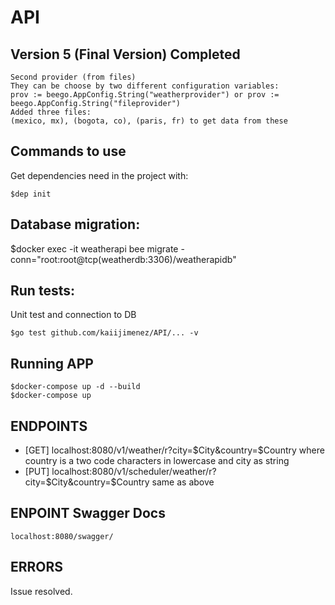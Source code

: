 # API
## Version 5 (Final Version) Completed
```
Second provider (from files)
They can be choose by two different configuration variables:
prov := beego.AppConfig.String("weatherprovider") or prov := beego.AppConfig.String("fileprovider")
Added three files:
(mexico, mx), (bogota, co), (paris, fr) to get data from these
```

## Commands to use 
Get dependencies need in the project with:
```
$dep init 
```

## Database migration:
$docker exec -it weatherapi bee migrate -conn="root:root@tcp(weatherdb:3306)/weatherapidb"

## Run tests:
Unit test and connection to DB 
```
$go test github.com/kaiijimenez/API/... -v
```

## Running APP
```
$docker-compose up -d --build
$docker-compose up
```

## ENDPOINTS
- [GET] localhost:8080/v1/weather/r?city=$City&country=$Country where country is a two code characters in lowercase and city as string
- [PUT] localhost:8080/v1/scheduler/weather/r?city=$City&country=$Country same as above


## ENPOINT Swagger Docs
```
localhost:8080/swagger/
```

## ERRORS
Issue resolved. 

